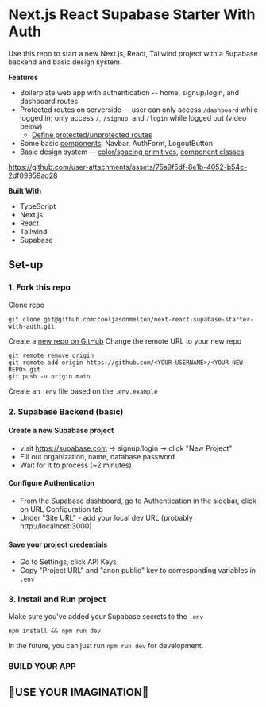 # Next.js React Supabase Starter With Auth

Use this repo to start a new Next.js, React, Tailwind project with a Supabase backend and basic design system.

__Features__
- Boilerplate web app with authentication -- home, signup/login, and dashboard routes
- Protected routes on serverside -- user can only access `/dashboard` while logged in; only access `/`, `/signup`, and `/login` while logged out (video below)
  - [Define protected/unprotected routes](https://github.com/cooljasonmelton/next-react-supabase-starter-with-auth/blob/a260c2bbc91528bdb4bd1e61ad8dedd5de0384d3/middleware.ts#L37)
- Some basic [components](https://github.com/cooljasonmelton/next-react-supabase-starter-with-auth/blob/main/components): Navbar, AuthForm, LogoutButton
- Basic design system -- [color/spacing primitives](https://github.com/cooljasonmelton/next-react-supabase-starter-with-auth/blob/main/app/variables.css), [component classes](https://github.com/cooljasonmelton/next-react-supabase-starter-with-auth/blob/main/app/components.css)

https://github.com/user-attachments/assets/75a9f5df-8e1b-4052-b54c-2df09959ad28

__Built With__
- TypeScript
- Next.js
- React
- Tailwind
- Supabase

## Set-up

### 1. Fork this repo

Clone repo
```
git clone git@github.com:cooljasonmelton/next-react-supabase-starter-with-auth.git
```

Create a [new repo on GitHub](https://github.com/new)
Change the remote URL to your new repo

```
git remote remove origin
git remote add origin https://github.com/<YOUR-USERNAME>/<YOUR-NEW-REPO>.git
git push -u origin main
```

Create an `.env` file based on the `.env.example`

### 2. Supabase Backend (basic)

#### Create a new Supabase project

- visit https://supabase.com -> signup/login -> click "New Project"
- Fill out organization, name, database password
- Wait for it to process (~2 minutes)

#### Configure Authentication

- From the Supabase dashboard, go to Authentication in the sidebar, click on URL Configuration tab
- Under "Site URL" - add your local dev URL (probably http://localhost:3000)

#### Save your project credentials

- Go to Settings, click API Keys
- Copy "Project URL" and "anon public" key to corresponding variables in `.env`

### 3. Install and Run project

Make sure you've added your Supabase secrets to the `.env`

```
npm install && npm run dev
```

In the future, you can just run `npm run dev` for development.

### BUILD YOUR APP

🌈USE YOUR IMAGINATION🚀  
---
